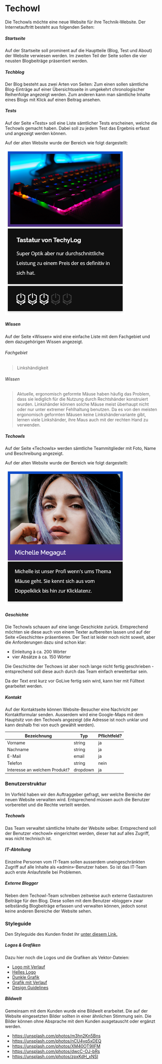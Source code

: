 # Techowl
Die Techowls möchte eine neue Website für ihre Technik-Website. Der Internetauftritt besteht aus folgenden Seiten:

##### Startseite
Auf der Startseite soll prominent auf die Hauptteile (Blog, Test und About) der Website verwiesen werden. Im zweiten Teil der Seite sollen die vier neusten Blogbeiträge präsentiert werden.

##### Techblog
Der Blog besteht aus zwei Arten von Seiten: Zum einen sollen sämtliche Blog-Einträge auf einer Übersichtsseite in umgekehrt chronologischer Reihenfolge angezeigt werden. Zum anderen kann man sämtliche Inhalte eines Blogs mit Klick auf einen Beitrag ansehen.

##### Tests
Auf der Seite «Tests» soll eine Liste sämtlicher Tests erscheinen, welche die Techowls gemacht haben. Dabei soll zu jedem Test das Ergebnis erfasst und angezeigt werden können.

Auf der alten Website wurde der Bereich wie folgt dargestellt:

![Darstellung Tests - alte Website](src/old_test.png)

##### Wissen
Auf der Seite «Wissen» wird eine einfache Liste mit dem Fachgebiet und dem dazugehörigen Wissen angezeigt.

###### Fachgebiet
> Linkshändigkeit

###### Wissen
> Aktuelle, ergonomisch geformte Mäuse haben häufig das Problem, dass sie lediglich für die Nutzung durch Rechtshänder konstruiert wurden. Linkshänder können solche Mäuse meist überhaupt nicht oder nur unter extremer Fehlhaltung benutzen. Da es von den meisten ergonomisch geformten Mäusen keine Linkshändervariante gibt, lernen viele Linkshänder, ihre Maus auch mit der rechten Hand zu verwenden.

##### Techowls
Auf der Seite «Techowls» werden sämtliche Teammitglieder mit Foto, Name und Beschreibung angezeigt.

Auf der alten Website wurde der Bereich wie folgt dargestellt:

![Darstellung Team - alte Website](src/old_team.png)

##### Geschichte
Die Techowls schauen auf eine lange Geschickte zurück. Entsprechend möchten sie diese auch von einem Texter aufbereiten lassen und auf der Seite «Geschichte» präsentieren. Der Text ist leider noch nicht soweit, aber die Anforderungen dazu sind schon klar:

* Einleitung à ca. 200 Wörter
* vier Absätze à ca. 150 Wörter

Die Geschichte der Techows ist aber noch lange nicht fertig geschrieben  - entsprechend soll diese auch durch das Team einfach erweiterbar sein.

Da der Text erst kurz vor GoLive fertig sein wird, kann hier mit Fülltext gearbeitet werden.

##### Kontakt
Auf der Kontaktseite können Website-Besucher eine Nachricht per Kontaktformular senden. Ausserdem wird eine Google-Maps mit dem Hauptsitz von den Techowls angezeigt (die Adresse ist noch unklar und kann deshalb frei von euch gewählt werden).

| Bezeichnung                       | Typ      | Pflichtfeld? |
|-----------------------------------|----------|-------------|
| Vorname                           | string   | ja          |
| Nachname                          | string   | ja          |
| E-Mail                             | email    | ja          |
| Telefon | string | nein          |
| Interesse an welchem Produkt?                        | dropdown | ja        |

### Benutzerstruktur
Im Vorfeld haben wir den Auftraggeber gefragt, wer welche Bereiche der neuen Website verwalten wird. Entsprechend müssen auch die Benutzer vorbereitet und die Rechte verteilt werden.

##### Techowls
Das Team verwaltet sämtliche Inhalte der Website selber. Entsprechend soll der Benutzer «techowl» eingerichtet werden, dieser hat auf alles Zugriff, was nicht technisch ist.

##### IT-Abteilung
Einzelne Personen vom IT-Team sollen ausserdem uneingeschränkten Zugriff auf alle Inhalte als «admin»-Benutzer haben. So ist das IT-Team auch erste Anlaufstelle bei Problemen.

##### Externe Blogger
Neben dem Techowl-Team schreiben zeitweise auch externe Gastautoren Beiträge für den Blog. Diese sollen mit dem Benutzer «blogger» zwar selbständig Blogbeiträge erfassen und verwalten können, jedoch sonst keine anderen Bereiche der Website sehen.

### Styleguide
Den Styleguide des Kunden findet ihr [unter diesem Link.](../src/Styleguide%20Techowls.pdf)

##### Logos & Grafiken
Dazu hier noch die Logos und die Grafiken als Vektor-Dateien:

* [Logo mit Verlauf](src/logo_gradient.svg)
* [Helles Logo](src/logo_white.svg)
* [Dunkle Grafik](src/figure_dark.svg)
* [Grafik mit Verlauf](src/figure_gradiant.svg)
* [Design Guidelines](src/guidelines.jpg)

##### Bildwelt
Gemeinsam mit dem Kunden wurde eine Bildwelt erarbeitet. Die auf der Website eingesetzten Bilder sollten in einer ähnlichen Stimmung sein. Die Bilder können ohne Absprache mit dem Kunden ausgetauscht oder ergänzt werden.

* https://unsplash.com/photos/m3hn2Kn5Bns
* https://unsplash.com/photos/nCU4yq5xDEQ
* https://unsplash.com/photos/XM40OT9lIFM
* https://unsplash.com/photos/dwcC-OJ-bRs
* https://unsplash.com/photos/zpxKdH_xNSI
